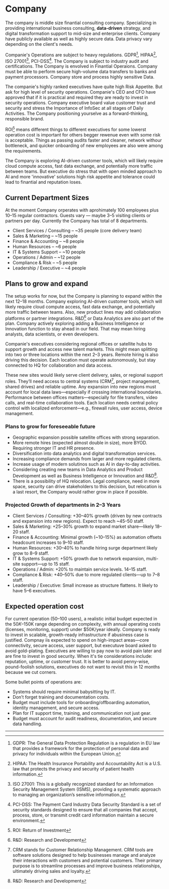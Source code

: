 # Company

The company is middle size finantial consulting company. Specializing in providing international business consulting, **data-driven** strategy, and digital transformation support to mid-size and enterprise clients. Company have publicly available as well as highly secure data. Data privacy vary depending on the client's needs.

Companie's Operations are subject to heavy regulations. GDPR[^1], HIPAA[^2], ISO 27001[^3], PCI-DSS[^4].
The Company is subject to industry audit and certifications. The Company is envolved in Finantial Operaions. Company must be able to perform secure high-volume data transfers to banks and payment processors. Company store and process highly sensitive Data.

The companie's highly ranked executives have quite high Risk Appetite. But ask for high level of security operations. Companie's CEO and CFO have approved that if it is practical and required they are ready to invest in security operations. Company executive board value customer trust and security and stress the Importance of InfoSec at all stages of Daily Activities. The Company positioning yourselve as a forward-thinking, responsible brand.

ROI[^5] means different things to different executives for some lowerst operation cost is important for others begger rewenue even with some risk is acceptable. Things as passing audits faster and cleaner, network withour bottleneck, and quicker onboarding of new employees are also were among the requirements.

The Company is exploring AI-driven customer tools, which will likely require cloud compute access, fast data exchange, and potentially more traffic between teams. But executive do stress that with open minded approach to AI and more 'innovative' solutions high risk appetite and tolerance could lead to finantial and reputation loses.

## Current Department Sizes

At the moment Company orperates with aprohimately 100 employees plus 10–15 regular contractors. Guests vary — maybe 3–5 visiting clients or partners per day. Currently the Company has  total of 8 departments.

- Client Services / Consulting – ~35 people (core delivery team)
- Sales & Marketing – ~15 people
- Finance & Accounting – ~8 people
- Human Resources – ~6 people
- IT & Systems Support – ~10 people
- Operations / Admin – ~12 people
- Compliance & Risk – ~5 people
- Leadership / Executive – ~4 people

## Plans to grow and expand

The setup works for now, but the Company is planning to expand within the next 12–18 months.
Company exploring AI-driven customer tools, which will likely require cloud compute access, fast data exchange, and potentially more traffic between teams. Also, new product lines may add collaboration platforms or partner integrations. R&D[^6] or Data Analytics are also part of the plan.
Company actively exploring adding a Business Intelligence or Innovation function to stay ahead in our field. That may mean hiring analysts, data scientists, or even developers.

Companie's executives  considering regional offices or satellite hubs to support growth and access new talent markets. This might mean splitting into two or three locations within the next 2–3 years. Remote hiring is also driving this decision. Each location must operate autonomously, but stay connected to HQ for collaboration and data access.

These new sites would likely serve client delivery, sales, or regional support roles. They’ll need access to central systems (CRM[^7], project management, shared drives) and reliable uptime. Any expansion into new regions must account for local data laws—especially if crossing international boundaries. Performance between offices matters—especially for file transfers, video calls, and real-time collaboration tools. Each location needs central policy control with localized enforcement—e.g., firewall rules, user access, device management.

### Plans to grow for foreseeable future

- Geographic expansion possible satellite offices with strong separation.
- More remote hires (expected almost double in size), more BYOD. Requiring stronger IT and HR presence.
- Diversification into data analytics and digital transformation services.
- Increasing compliance demands from larger and more regulated clients.
- Increase usage of modern solutinos such as AI in day-to-day activities.
- Considering creating new teams in Data Analytics and Product Development as well as Business Intelligence or Innovation and  R&D[^6]. 
- There is a possibility of HQ relocation. Legal compliance, need in more space, security can drive stakeholders to this decision, but relocation is a last resort, the Company would  rather grow in place if possible.

### Projected Growth of departments in 2–3 Years

- Client Services / Consulting: +30–40% growth (driven by new contracts and expansion into new regions). Expect to reach ~45–50 staff.
- Sales & Marketing: +25–30% growth to expand market share—likely 18–20 staff.
- Finance & Accounting: Minimal growth (~10–15%) as automation offsets headcount increases to 9–10 staff.
- Human Resources: +30–40% to handle hiring surge department likely grow to 8–9 staff.
- IT & Systems Support: +50% growth due to network expansion, multi-site support—up to 15 staff.
- Operations / Admin: +20% to maintain service levels. 14–15 staff.
- Compliance & Risk: +40–50% due to more regulated clients—up to 7–8 staff.
- Leadership / Executive: Small increase as structure flattens. It likely to have 5–6 executives.

## Expected operation cost

For current operation (50–100 users), a realistic initial budget expected in the $50K–$150K range depending on complexity, with annual operating costs (licenses, monitoring, support) under $50K/year ideally.
Company is ready to invest in scalable, growth-ready infrastructure if abusiness case is justified.
Compnay iis expected to spend on high-impact areas—core connectivity, secure access, user support, but executuve board asked to avoid gold-plating. Executives are willing to pay now to avoid pain later and are fine to  invest in good security. When it's tie considerations include: reputation, uptime, or customer trust. It is better to avoid penny-wise, pound-foolish solutions, executives do not want to revisit this in 12 months because we cut corners.

Some bullet points of operations are:

- Systems should require minimal babysitting by IT.
- Don’t forget training and documentation costs.
- Budget must include tools for onboarding/offboarding automation, identity management, and secure access.
- Plan for IT support time, training, and communication not just gear.
- Budget must account for audit readiness, documentation, and secure data handling.

---

[^1]: GDPR: The General Data Protection Regulation is a regulation in EU law that provides a framework for the protection of personal data and privacy for individuals within the European Union.
[^2]: HIPAA: The Health Insurance Portability and Accountability Act is a U.S. law that protects the privacy and security of patient health information.
[^3]: ISO 27001: This is a globally recognized standard for an Information Security Management System (ISMS), providing a systematic approach to managing an organization’s sensitive information.
[^4]: PCI-DSS: The Payment Card Industry Data Security Standard is a set of security standards designed to ensure that all companies that accept, process, store, or transmit credit card information maintain a secure environment.
[^5]: ROI: Return of Investment
[^6]: R&D: Research and Development
[^7]: CRM stands for Customer Relationship Management. CRM tools are software solutions designed to help businesses manage and analyze their interactions with customers and potential customers. Their primary purpose is to streamline processes and improve business relationships, ultimately driving sales and loyalty.
